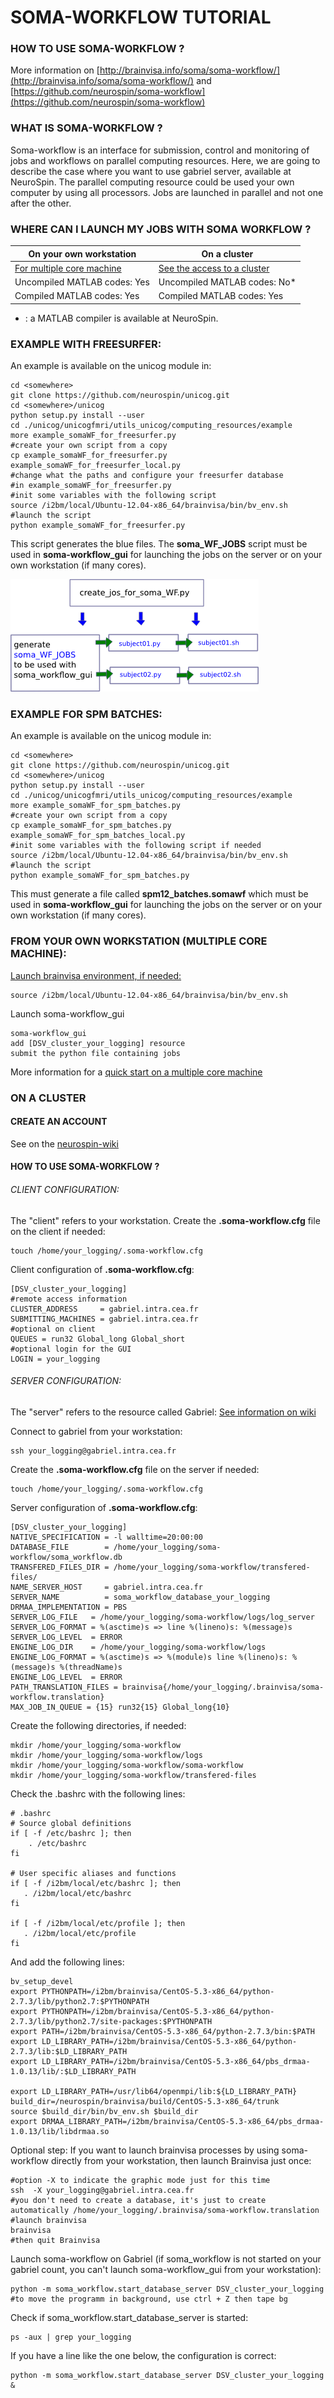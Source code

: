 # SOMA-WORKFLOW TUTORIAL

### HOW TO USE SOMA-WORKFLOW ?
More information on [http://brainvisa.info/soma/soma-workflow/](http://brainvisa.info/soma/soma-workflow/)
and [https://github.com/neurospin/soma-workflow](https://github.com/neurospin/soma-workflow) 

### WHAT IS SOMA-WORKFLOW ?
Soma-workflow is an interface for submission, control and monitoring of jobs and workflows on parallel computing resources.
Here, we are going to describe the case where you want to use gabriel server, available
at NeuroSpin.
The parallel computing resource could be used your own computer by using all processors.
Jobs are launched in parallel and not one after the other.


### WHERE CAN I LAUNCH MY JOBS WITH SOMA WORKFLOW ?

| On your own workstation         | On a cluster     |
| --------------------------------|-----------------|
|[For multiple core machine](#from-your-own-workstation-multiple-core-machine) &nbsp;&nbsp;&nbsp;| [See the access to a cluster](#on-a-cluster)|
|Uncompiled MATLAB codes: Yes     | Uncompiled MATLAB codes: No*   |
|Compiled MATLAB codes: Yes       | Compiled MATLAB codes: Yes   |

* : a MATLAB compiler is available at NeuroSpin.  


### EXAMPLE WITH FREESURFER:
An example is available on the unicog module in:</br>

    cd <somewhere>
    git clone https://github.com/neurospin/unicog.git
    cd <somewhere>/unicog
    python setup.py install --user 
    cd ./unicog/unicogfmri/utils_unicog/computing_resources/example
    more example_somaWF_for_freesurfer.py
    #create your own script from a copy
    cp example_somaWF_for_freesurfer.py example_somaWF_for_freesurfer_local.py
    #change what the paths and configure your freesurfer database 
    #in example_somaWF_for_freesurfer.py
    #init some variables with the following script
    source /i2bm/local/Ubuntu-12.04-x86_64/brainvisa/bin/bv_env.sh
    #launch the script
    python example_somaWF_for_freesurfer.py


This script generates the blue files. The **soma_WF_JOBS** script must 
be used in **soma-workflow_gui** for launching the jobs on the server or
on your own workstation (if many cores).


![](./somaWF_jobs.png "somaWF_jobs.png")


### EXAMPLE FOR SPM BATCHES:
An example is available on the unicog module in:</br>

    cd <somewhere>
    git clone https://github.com/neurospin/unicog.git
    cd <somewhere>/unicog
    python setup.py install --user 
    cd ./unicog/unicogfmri/utils_unicog/computing_resources/example
    more example_somaWF_for_spm_batches.py
    #create your own script from a copy
    cp example_somaWF_for_spm_batches.py example_somaWF_for_spm_batches_local.py
    #init some variables with the following script if needed
    source /i2bm/local/Ubuntu-12.04-x86_64/brainvisa/bin/bv_env.sh
    #launch the script
    python example_somaWF_for_spm_batches.py

This must generate a file called **spm12_batches.somawf** which must be
used in **soma-workflow_gui** for launching the jobs on the server or
on your own workstation (if many cores).


### FROM YOUR OWN WORKSTATION (MULTIPLE CORE MACHINE):
<a href="#PC">Launch brainvisa environment, if needed:</a>

    source /i2bm/local/Ubuntu-12.04-x86_64/brainvisa/bin/bv_env.sh

Launch soma-workflow_gui

    soma-workflow_gui
    add [DSV_cluster_your_logging] resource
    submit the python file containing jobs

More information for a [quick start on a multiple core machine](http://brainvisa.info/soma/soma-workflow/)

### ON A CLUSTER
#### CREATE AN ACCOUNT
See on the [neurospin-wiki](http://www.neurospin-wiki.org/pmwiki/Main/ComputationalResources)

#### HOW TO USE SOMA-WORKFLOW ?

###### CLIENT CONFIGURATION: 
The "client" refers to your workstation. 
Create the **.soma-workflow.cfg** file on the client if needed:

    touch /home/your_logging/.soma-workflow.cfg

Client configuration of **.soma-workflow.cfg**:

    [DSV_cluster_your_logging]
    #remote access information
    CLUSTER_ADDRESS     = gabriel.intra.cea.fr
    SUBMITTING_MACHINES = gabriel.intra.cea.fr
    #optional on client
    QUEUES = run32 Global_long Global_short 
    #optional login for the GUI
    LOGIN = your_logging

<!-- 
Check into your .bashrc file you can launch /i2bm/local/Ubuntu-12.04-x86_64/brainvisa/bin/bv_env.sh, for instance:
    alias brainvisa_pkg="source /i2bm/local/Ubuntu-12.04-x86_64/brainvisa/bin/bv_env.sh"
-->

###### SERVER CONFIGURATION:
The "server" refers to the resource called Gabriel:
[See information on wiki](http://www.neurospin-wiki.org/pmwiki/Main/ComputationalResources)

Connect to gabriel from your workstation:

    ssh your_logging@gabriel.intra.cea.fr

Create the **.soma-workflow.cfg** file on the server if needed:

    touch /home/your_logging/.soma-workflow.cfg

Server configuration of **.soma-workflow.cfg**:

    [DSV_cluster_your_logging]
    NATIVE_SPECIFICATION = -l walltime=20:00:00
    DATABASE_FILE        = /home/your_logging/soma-workflow/soma_workflow.db
    TRANSFERED_FILES_DIR = /home/your_logging/soma-workflow/transfered-files/
    NAME_SERVER_HOST     = gabriel.intra.cea.fr
    SERVER_NAME          = soma_workflow_database_your_logging
    DRMAA_IMPLEMENTATION = PBS
    SERVER_LOG_FILE   = /home/your_logging/soma-workflow/logs/log_server
    SERVER_LOG_FORMAT = %(asctime)s => line %(lineno)s: %(message)s
    SERVER_LOG_LEVEL  = ERROR
    ENGINE_LOG_DIR    = /home/your_logging/soma-workflow/logs
    ENGINE_LOG_FORMAT = %(asctime)s => %(module)s line %(lineno)s: %(message)s %(threadName)s
    ENGINE_LOG_LEVEL  = ERROR
    PATH_TRANSLATION_FILES = brainvisa{/home/your_logging/.brainvisa/soma-workflow.translation}
    MAX_JOB_IN_QUEUE = {15} run32{15} Global_long{10}


Create the following directories, if needed:

    mkdir /home/your_logging/soma-workflow
    mkdir /home/your_logging/soma-workflow/logs
    mkdir /home/your_logging/soma-workflow/soma-workflow
    mkdir /home/your_logging/soma-workflow/transfered-files


Check the .bashrc with the following lines:

    # .bashrc
    # Source global definitions
    if [ -f /etc/bashrc ]; then
        . /etc/bashrc
    fi

    # User specific aliases and functions
    if [ -f /i2bm/local/etc/bashrc ]; then
       . /i2bm/local/etc/bashrc
    fi

    if [ -f /i2bm/local/etc/profile ]; then
       . /i2bm/local/etc/profile
    fi 

And add the following lines:

    bv_setup_devel
    export PYTHONPATH=/i2bm/brainvisa/CentOS-5.3-x86_64/python-2.7.3/lib/python2.7:$PYTHONPATH
    export PYTHONPATH=/i2bm/brainvisa/CentOS-5.3-x86_64/python-2.7.3/lib/python2.7/site-packages:$PYTHONPATH
    export PATH=/i2bm/brainvisa/CentOS-5.3-x86_64/python-2.7.3/bin:$PATH
    export LD_LIBRARY_PATH=/i2bm/brainvisa/CentOS-5.3-x86_64/python-2.7.3/lib:$LD_LIBRARY_PATH
    export LD_LIBRARY_PATH=/i2bm/brainvisa/CentOS-5.3-x86_64/pbs_drmaa-1.0.13/lib/:$LD_LIBRARY_PATH

    export LD_LIBRARY_PATH=/usr/lib64/openmpi/lib:${LD_LIBRARY_PATH}
    build_dir=/neurospin/brainvisa/build/CentOS-5.3-x86_64/trunk
    source $build_dir/bin/bv_env.sh $build_dir
    export DRMAA_LIBRARY_PATH=/i2bm/brainvisa/CentOS-5.3-x86_64/pbs_drmaa-1.0.13/lib/libdrmaa.so

Optional step: If you want to launch brainvisa processes by using soma-workflow 
directly from your workstation, then launch Brainvisa just once:

    #option -X to indicate the graphic mode just for this time    
    ssh  -X your_logging@gabriel.intra.cea.fr
    #you don't need to create a database, it's just to create automatically /home/your_logging/.brainvisa/soma-workflow.translation
    #launch brainvisa
    brainvisa
    #then quit Brainvisa


Launch soma-workflow on Gabriel (if soma_workflow is not started on your gabriel count, 
you can't launch soma-workflow_gui from your workstation):

    python -m soma_workflow.start_database_server DSV_cluster_your_logging
    #to move the programm in background, use ctrl + Z then tape bg

Check if soma_workflow.start_database_server is started:

    ps -aux | grep your_logging

If you have a line like the one below, the configuration is correct:

    python -m soma_workflow.start_database_server DSV_cluster_your_logging &
